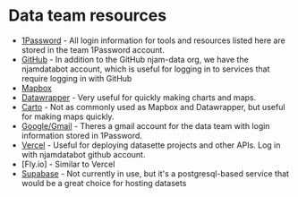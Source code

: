 # Data team resources

- [1Password](https://njamdata.1password.com) - All login information for tools and resources listed here are stored in the team 1Password account.
- [GitHub](https://github.com/njamdatabot) - In addition to the GitHub njam-data org, we have the njamdatabot account, which is useful for logging in to services that require logging in with GitHub
- [Mapbox](https://mapbox.com)
- [Datawrapper](https://datawrapper.com) - Very useful for quickly making charts and maps.
- [Carto](https://carto.com) - Not as commonly used as Mapbox and Datawrapper, but useful for making maps quickly.
- [Google/Gmail]() - Theres a gmail account for the data team with login information stored in 1Password.
- [Vercel](https://vercel.com) - Useful for deploying datasette projects and other APIs. Log in with njamdatabot github account.
- [Fly.io] - Similar to Vercel
- [Supabase](https://supabase.com) - Not currently in use, but it's a postgresql-based service that would be a great choice for hosting datasets
 